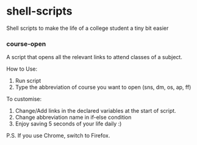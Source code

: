 # shell-scripts

Shell scripts to make the life of a college student a tiny bit easier

### course-open

A script that opens all the relevant links to attend classes of a subject.

How to Use:

1. Run script
2. Type the abbreviation of course you want to open (sns, dm, os, ap, ff)

To customise:

1. Change/Add links in the declared variables at the start of script.
2. Change abbreviation name in if-else condition
3. Enjoy saving 5 seconds of your life daily :)

P.S. If you use Chrome, switch to Firefox.

